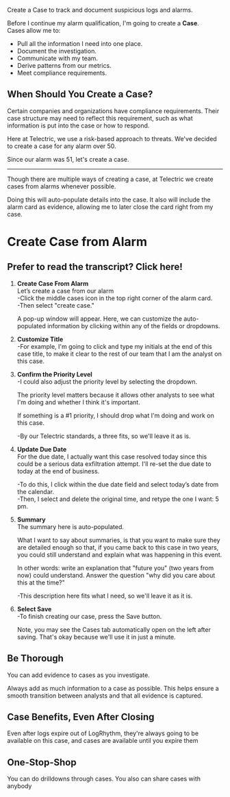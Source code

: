 
Create a Case to track and document suspicious logs and alarms.


Before I continue my alarm qualification, I'm going to create a **Case**.  
Cases allow me to:
- Pull all the information I need into one place.
- Document the investigation.
- Communicate with my team.
- Derive patterns from our metrics.
- Meet compliance requirements.


## When Should You Create a Case?

Certain companies and organizations have compliance requirements. Their case structure may need to reflect this requirement, such as what information is put into the case or how to respond.

Here at Telectric, we use a risk-based approach to threats. We've decided to create a case for any alarm over 50.  
  
Since our alarm was 51, let's create a case.


<hr>


Though there are multiple ways of creating a case, at Telectric we create cases from alarms whenever possible.  
  
Doing this will auto-populate details into the case. It also will include the alarm card as evidence, allowing me to later close the card right from my case.


# Create Case from Alarm


## Prefer to read the transcript? Click here!

1. **Create Case From Alarm**  
    Let’s create a case from our alarm  
    -Click the middle cases icon in the top right corner of the alarm card.  
    -Then select "create case."  
      
    A pop-up window will appear. Here, we can customize the auto-populated information by clicking within any of the fields or dropdowns. 
2. **Customize Title**  
    -For example, I'm going to click and type my initials at the end of this case title, to make it clear to the rest of our team that I am the analyst on this case.  
    
3. **Confirm the Priority Level**  
    -I could also adjust the priority level by selecting the dropdown.  
      
    The priority level matters because it allows other analysts to see what I'm doing and whether I think it's important.  
      
    If something is a #1 priority, I should drop what I'm doing and work on this case.  
      
    -By our Telectric standards, a three fits, so we'll leave it as is.  
    
4. **Update Due Date**  
    For the due date, I actually want this case resolved today since this could be a serious data exfiltration attempt. I'll re-set the due date to today at the end of business.  
      
    -To do this, I click within the due date field and select today’s date from the calendar.  
    -Then, I select and delete the original time, and retype the one I want: 5 pm. 
5. **Summary**  
    The summary here is auto-populated.  
      
    What I want to say about summaries, is that you want to make sure they are detailed enough so that, if you came back to this case in two years, you could still understand and explain what was happening in this event.  
      
    In other words: write an explanation that "future you" (two years from now) could understand. Answer the question "why did you care about this at the time?"  
      
    -This description here fits what I need, so we'll leave it as it is.  
    
6. **Select Save**  
    -To finish creating our case, press the Save button.  
      
    Note, you may see the Cases tab automatically open on the left after saving. That's okay because we'll use it in just a minute.




## Be Thorough

You can add evidence to cases as you investigate.  

Always add as much information to a case as possible. This helps ensure a smooth transition between analysts and that all evidence is captured.


## Case Benefits, Even After Closing

Even after logs expire out of LogRhythm, they're always going to be available on this case, and cases are available until you expire them


## One-Stop-Shop

You can do drilldowns through cases. You also can share cases with anybody



